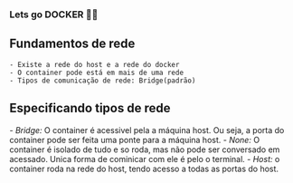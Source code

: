 ### Lets go DOCKER 🐋🐋

## Fundamentos de rede
    - Existe a rede do host e a rede do docker
    - O container pode está em mais de uma rede
    - Tipos de comunicação de rede: Bridge(padrão)
    

## Especificando tipos de rede
  *- Bridge:* O container é acessivel pela a máquina host. Ou seja, a porta do container pode ser feita uma ponte para a máquina host.
  *- None:* O container é isolado de tudo e so roda, mas não pode ser conversado em acessado. Unica forma de cominicar com ele é pelo o terminal.
  *- Host:* o container roda na rede do host, tendo acesso a todas as portas do host.